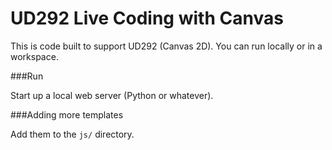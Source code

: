UD292 Live Coding with Canvas
=================

This is code built to support UD292 (Canvas 2D). You can run locally or in a workspace.

###Run

Start up a local web server (Python or whatever).

###Adding more templates

Add them to the `js/` directory.